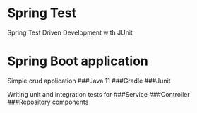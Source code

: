 # Spring Test
Spring Test Driven Development with JUnit

# Spring Boot application 
Simple crud application 
###Java 11
###Gradle
###Junit


Writing unit and integration tests for
###Service
###Controller
###Repository 
components
